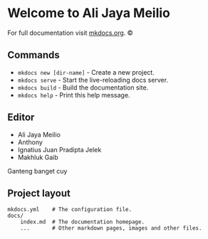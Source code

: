 # Welcome to Ali Jaya Meilio

For full documentation visit [mkdocs.org](http://mkdocs.org). &copy;

## Commands

* `mkdocs new [dir-name]` - Create a new project.
* `mkdocs serve` - Start the live-reloading docs server.
* `mkdocs build` - Build the documentation site.
* `mkdocs help` - Print this help message.

## Editor

* Ali Jaya Meilio
* Anthony
* Ignatius Juan Pradipta Jelek
* Makhluk Gaib

Ganteng banget cuy

## Project layout

    mkdocs.yml    # The configuration file.
    docs/
        index.md  # The documentation homepage.
        ...       # Other markdown pages, images and other files.
